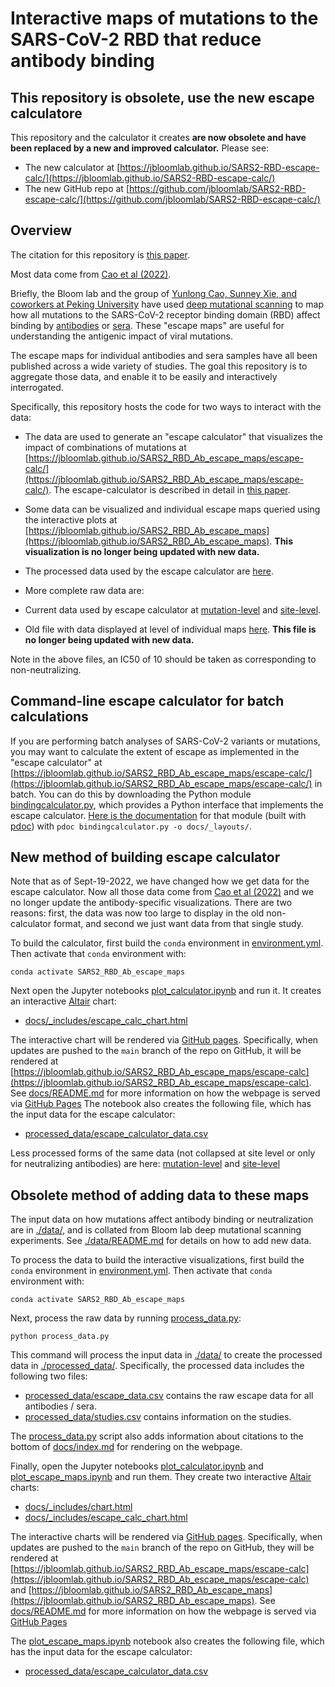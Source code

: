 # Interactive maps of mutations to the SARS-CoV-2 RBD that reduce antibody binding

## This repository is obsolete, use the new escape calculatore
This repository and the calculator it creates **are now obsolete and have been replaced by a new and improved calculator.**
Please see:

 - The new calculator at [https://jbloomlab.github.io/SARS2-RBD-escape-calc/](https://jbloomlab.github.io/SARS2-RBD-escape-calc/)
 - The new GitHub repo at [https://github.com/jbloomlab/SARS2-RBD-escape-calc/](https://github.com/jbloomlab/SARS2-RBD-escape-calc/)

## Overview

The citation for this repository is [this paper](https://academic.oup.com/ve/article/8/1/veac021/6549895).

Most data come from [Cao et al (2022)](https://www.biorxiv.org/content/10.1101/2022.09.15.507787v1).

Briefly, the Bloom lab and the group of [Yunlong Cao, Sunney Xie, and coworkers at Peking University](https://www.biorxiv.org/content/10.1101/2021.12.07.470392v1) have used [deep mutational scanning](https://www.sciencedirect.com/science/article/pii/S1931312820306247) to map how all mutations to the SARS-CoV-2 receptor binding domain (RBD) affect binding by [antibodies](https://www.science.org/doi/10.1126/science.abf9302) or [sera](https://www.sciencedirect.com/science/article/pii/S1931312821000822).
These "escape maps" are useful for understanding the antigenic impact of viral mutations.

The escape maps for individual antibodies and sera samples have all been published across a wide variety of studies.
The goal this repository is to aggregate those data, and enable it to be easily and interactively interrogated.

Specifically, this repository hosts the code for two ways to interact with the data:

 - The data are used to generate an "escape calculator" that visualizes the impact of combinations of mutations at [https://jbloomlab.github.io/SARS2_RBD_Ab_escape_maps/escape-calc/](https://jbloomlab.github.io/SARS2_RBD_Ab_escape_maps/escape-calc/).
    The escape-calculator is described in detail in [this paper](https://academic.oup.com/ve/article/8/1/veac021/6549895).

 - Some data can be visualized and individual escape maps queried using the interactive plots at [https://jbloomlab.github.io/SARS2_RBD_Ab_escape_maps](https://jbloomlab.github.io/SARS2_RBD_Ab_escape_maps). **This visualization is no longer being updated with new data.**

 - The processed data used by the escape calculator are [here](processed_data/escape_calculator_data.csv).
 
 - More complete raw data are:
 
  - Current data used by escape calculator at [mutation-level](processed_data/escape_data_mutation.csv) and [site-level](processed_data/escape_data_site.csv).
 
  -  Old file with data displayed at level of individual maps [here](processed_data/escape_data.csv). **This file is no longer being updated with new data.**
  
Note in the above files, an IC50 of 10 should be taken as corresponding to non-neutralizing.

## Command-line escape calculator for batch calculations
If you are performing batch analyses of SARS-CoV-2 variants or mutations, you may want to calculate the extent of escape as implemented in the "escape calculator" at [https://jbloomlab.github.io/SARS2_RBD_Ab_escape_maps/escape-calc/](https://jbloomlab.github.io/SARS2_RBD_Ab_escape_maps/escape-calc/) in batch.
You can do this by downloading the Python module [bindingcalculator.py](bindingcalculator.py), which provides a Python interface that implements the escape calculator.
[Here is the documentation](https://jbloomlab.github.io/SARS2_RBD_Ab_escape_maps/bindingcalculator) for that module (built with [pdoc](https://pdoc.dev/docs/pdoc.html)) with `pdoc bindingcalculator.py -o docs/_layouts/`.

## **New** method of building escape calculator
Note that as of Sept-19-2022, we have changed how we get data for the escape calculator.
Now all those data come from [Cao et al (2022)](https://www.biorxiv.org/content/10.1101/2022.09.15.507787v1) and we no longer update the antibody-specific visualizations.
There are two reasons: first, the data was now too large to display in the old non-calculator format, and second we just want data from that single study.

To build the calculator, first build the `conda` environment in [environment.yml](environment.yml).
Then activate that `conda` environment with:

    conda activate SARS2_RBD_Ab_escape_maps

Next open the Jupyter notebooks [plot_calculator.ipynb](plot_calculator.ipynb) and run it.
It creates an interactive [Altair](https://altair-viz.github.io/) chart:

  - [docs/_includes/escape_calc_chart.html](docs/_includes/escape_calc_chart.html)

The interactive chart will be rendered via [GitHub pages](https://pages.github.com/).
Specifically, when updates are pushed to the `main` branch of the repo on GitHub, it will be rendered at [https://jbloomlab.github.io/SARS2_RBD_Ab_escape_maps/escape-calc](https://jbloomlab.github.io/SARS2_RBD_Ab_escape_maps/escape-calc).
See [docs/README.md](docs/README.md) for more information on how the webpage is served via [GitHub Pages](https://pages.github.com/)
The notebook also creates the following file, which has the input data for the escape calculator:

  - [processed_data/escape_calculator_data.csv](processed_data/escape_calculator_data.csv)
  
Less processed forms of the same data (not collapsed at site level or only for neutralizing antibodies) are here: [mutation-level](processed_data/escape_data_mutation.csv) and [site-level](processed_data/escape_data_site.csv)

## **Obsolete** method of adding data to these maps
The input data on how mutations affect antibody binding or neutralization are in [./data/](data), and is collated from Bloom lab deep mutational scanning experiments.
See [./data/README.md](data/README.md) for details on how to add new data.

To process the data to build the interactive visualizations, first build the `conda` environment in [environment.yml](environment.yml).
Then activate that `conda` environment with:

    conda activate SARS2_RBD_Ab_escape_maps

Next, process the raw data by running [process_data.py](process_data.py):

    python process_data.py

This command will process the input data in [./data/](data) to create the processed data in [./processed_data/](processed_data).
Specifically, the processed data includes the following two files:

 - [processed_data/escape_data.csv](processed_data/escape_data.csv) contains the raw escape data for all antibodies / sera.
 - [processed_data/studies.csv](processed_data/studies.csv) contains information on the studies.

The [process_data.py](process_data.py) script also adds information about citations to the bottom of [docs/index.md](docs/index.md) for rendering on the webpage.

Finally, open the Jupyter notebooks [plot_calculator.ipynb](plot_calculator.ipynb) and [plot_escape_maps.ipynb](plot_escape_maps.ipynb) and run them.
They create two interactive [Altair](https://altair-viz.github.io/) charts:

  - [docs/_includes/chart.html](docs/_includes/chart.html)
  - [docs/_includes/escape_calc_chart.html](docs/_includes/escape_calc_chart.html)

The interactive charts will be rendered via [GitHub pages](https://pages.github.com/).
Specifically, when updates are pushed to the `main` branch of the repo on GitHub, they will be rendered at [https://jbloomlab.github.io/SARS2_RBD_Ab_escape_maps/escape-calc](https://jbloomlab.github.io/SARS2_RBD_Ab_escape_maps/escape-calc)
and [https://jbloomlab.github.io/SARS2_RBD_Ab_escape_maps](https://jbloomlab.github.io/SARS2_RBD_Ab_escape_maps).
See [docs/README.md](docs/README.md) for more information on how the webpage is served via [GitHub Pages](https://pages.github.com/)

The [plot_escape_maps.ipynb](plot_escape_maps.ipynb) notebook also creates the following file, which has the input data for the escape calculator:

  - [processed_data/escape_calculator_data.csv](processed_data/escape_calculator_data.csv)
